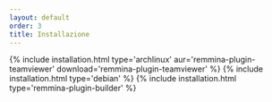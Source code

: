 ```yaml
---
layout: default
order: 3
title: Installazione
---
```

{% include installation.html type='archlinux' aur='remmina-plugin-teamviewer' download='remmina-plugin-teamviewer' %}
{% include installation.html type='debian' %}
{% include installation.html type='remmina-plugin-builder' %}
